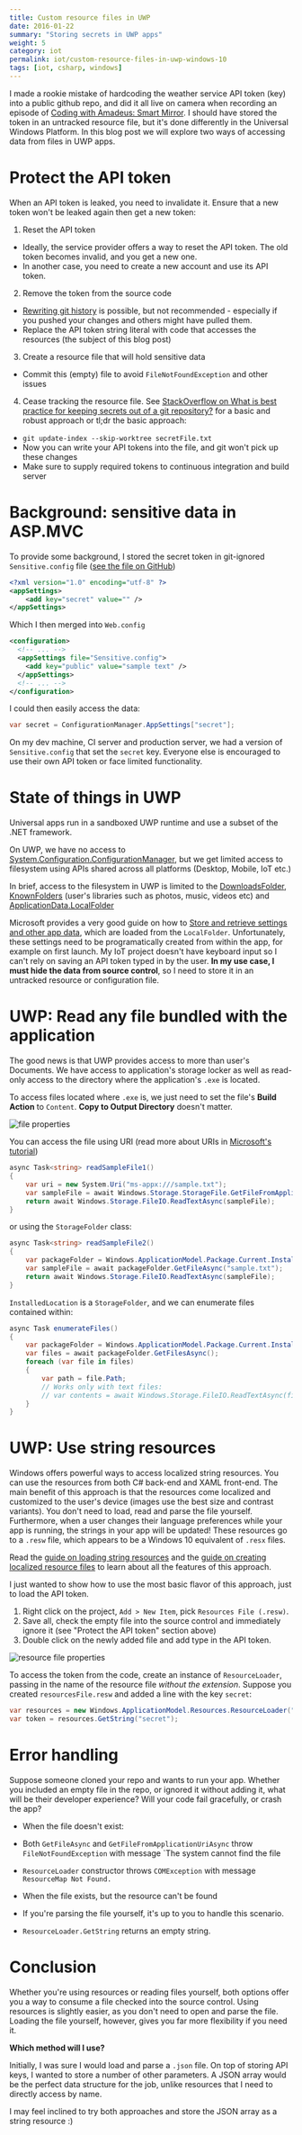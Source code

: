 ```yaml
---
title: Custom resource files in UWP
date: 2016-01-22
summary: "Storing secrets in UWP apps"
weight: 5
category: iot
permalink: iot/custom-resource-files-in-uwp-windows-10
tags: [iot, csharp, windows]
---
```


I made a rookie mistake of hardcoding the weather service API token (key) into a public github repo, and did it all live on camera when recording an episode of [Coding with Amadeus: Smart Mirror](https://www.youtube.com/watch?v=NCMQIH0ilLo). I should have stored the token in an untracked resource file, but it's done differently in the Universal Windows Platform. In this blog post we will explore two ways of accessing data from files in UWP apps.

# Protect the API token 

When an API token is leaked, you need to invalidate it. Ensure that a new token won't be leaked again then get a new token:

1. Reset the API token
  * Ideally, the service provider offers a way to reset the API token. The old token becomes invalid, and you get a new one.
  * In another case, you need to create a new account and use its API token.
2. Remove the token from the source code
  * [Rewriting git history](https://www.atlassian.com/git/tutorials/rewriting-history/git-reflog) is possible, but not recommended - especially if you pushed your changes and others might have pulled them.
  * Replace the API token string literal with code that accesses the resources (the subject of this blog post)
3. Create a resource file that will hold sensitive data
  * Commit this (empty) file to avoid `FileNotFoundException` and other issues
4. Cease tracking the resource file. See [StackOverflow on What is best practice for keeping secrets out of a git repository?](https://stackoverflow.com/questions/8309304/what-is-best-practice-for-keeping-secrets-out-of-a-git-repository) for a basic and robust approach or tl;dr the basic approach:
  * `git update-index --skip-worktree secretFile.txt`
  * Now you can write your API tokens into the file, and git won't pick up these changes
  * Make sure to supply required tokens to continuous integration and build server

# Background: sensitive data in ASP.MVC

To provide some background, I stored the secret token in git-ignored `Sensitive.config` file ([see the file on GitHub](https://github.com/CodeConnect/SourceBrowser/blob/9848ba033619d9887e1c358bc721284c29ebe8e2/src/Security.config))

```xml
<?xml version="1.0" encoding="utf-8" ?>
<appSettings>
	<add key="secret" value="" />
</appSettings>
```

Which I then merged into `Web.config`

```xml
<configuration>
  <!-- ... -->
  <appSettings file="Sensitive.config">
    <add key="public" value="sample text" />
  </appSettings>
  <!-- ... -->
</configuration>
```

I could then easily access the data:

```csharp
var secret = ConfigurationManager.AppSettings["secret"];
```

On my dev machine, CI server and production server, we had a version of `Sensitive.config` that set the `secret` key. Everyone else is encouraged to use their own API token or face limited functionality.

# State of things in UWP

Universal apps run in a sandboxed UWP runtime and use a subset of the .NET framework.

On UWP, we have no access to [System.Configuration.ConfigurationManager](https://msdn.microsoft.com/en-us/library/system.configuration.configurationmanager%28v=vs.110%29.aspx), but we get limited access to filesystem using APIs shared across all platforms (Desktop, Mobile, IoT etc.)

In brief, access to the filesystem in UWP is limited to the [DownloadsFolder](https://msdn.microsoft.com/en-us/library/windows/apps/windows.storage.downloadsfolder.aspx), [KnownFolders](https://msdn.microsoft.com/library/windows/apps/windows.storage.knownfolders.aspx) (user's libraries such as photos, music, videos etc) and [ApplicationData.LocalFolder](https://msdn.microsoft.com/en-us/library/windows/apps/windows.storage.applicationdata.localfolder.aspx) 

Microsoft provides a very good guide on how to [Store and retrieve settings and other app data](https://msdn.microsoft.com/en-us/library/windows/apps/mt299098.aspx), which are loaded from the `LocalFolder`. Unfortunately, these settings need to be programatically created from within the app, for example on first launch. My IoT project doesn't have keyboard input so I can't rely on saving an API token typed in by the user. **In my use case, I must hide the data from source control**, so I need to store it in an untracked resource or configuration file. 

# UWP: Read any file bundled with the application

The good news is that UWP provides access to more than user's Documents. We have access to application's storage locker as well as read-only access to the directory where the application's `.exe` is located. 

To access files located where `.exe` is, we just need to set the file's **Build Action** to `Content`. **Copy to Output Directory** doesn't matter. 

![file properties](/techBlogData/custom-resource-files-in-uwp-windows-10/file-properties.png)

You can access the file using URI (read more about URIs in [Microsoft's tutorial](https://msdn.microsoft.com/en-us/library/windows/apps/xaml/hh965322.aspx))

```csharp
async Task<string> readSampleFile1()
{
    var uri = new System.Uri("ms-appx:///sample.txt");
	var sampleFile = await Windows.Storage.StorageFile.GetFileFromApplicationUriAsync(uri);
    return await Windows.Storage.FileIO.ReadTextAsync(sampleFile);
}
```

or using the `StorageFolder` class:

```csharp
async Task<string> readSampleFile2()
{
    var packageFolder = Windows.ApplicationModel.Package.Current.InstalledLocation;
    var sampleFile = await packageFolder.GetFileAsync("sample.txt");
    return await Windows.Storage.FileIO.ReadTextAsync(sampleFile);
}

```
`InstalledLocation` is a `StorageFolder`, and we can enumerate files contained within:

```csharp
async Task enumerateFiles()
{
    var packageFolder = Windows.ApplicationModel.Package.Current.InstalledLocation;
    var files = await packageFolder.GetFilesAsync();
    foreach (var file in files)
    {
        var path = file.Path;
        // Works only with text files:
        // var contents = await Windows.Storage.FileIO.ReadTextAsync(file);
    }
}
```

# UWP: Use string resources

Windows offers powerful ways to access localized string resources. You can use the resources from both C# back-end and XAML front-end. The main benefit of this approach is that the resources come localized and customized to the user's device (images use the best size and contrast variants). You don't need to load, read and parse the file yourself. Furthermore, when a user changes their language preferences while your app is running, the strings in your app will be updated! These resources go to a `.resw` file, which appears to be a Windows 10 equivalent of `.resx` files.

Read the [guide on loading string resources](https://msdn.microsoft.com/en-us/library/windows/apps/xaml/hh965323.aspx) and the
[guide on creating localized resource files](https://msdn.microsoft.com/en-us/library/windows/apps/xaml/hh965326.aspx) to learn about all the features of this approach. 

I just wanted to show how to use the most basic flavor of this approach, just to load the API token.

1. Right click on the project, `Add > New Item`, pick `Resources File (.resw)`. 
2. Save all, check the empty file into the source control and immediately ignore it (see "Protect the API token" section above)
3. Double click on the newly added file and add type in the API token.

![resource file properties](/techBlogData/custom-resource-files-in-uwp-windows-10/resource-properties.png)

To access the token from the code, create an instance of `ResourceLoader`, passing in the name of the resource file *without the extension*.
Suppose you created `resourcesFile.resw` and added a line with the key `secret`:

```csharp
var resources = new Windows.ApplicationModel.Resources.ResourceLoader("resourcesFile");
var token = resources.GetString("secret");
```

# Error handling

Suppose someone cloned your repo and wants to run your app. Whether you included an empty file in the repo, or ignored it without adding it, what will be their developer experience? Will your code fail gracefully, or crash the app?

* When the file doesn't exist:
 * Both `GetFileAsync` and `GetFileFromApplicationUriAsync` throw `FileNotFoundException` with message `The system cannot find the file 
 * `ResourceLoader` constructor throws `COMException` with message `ResourceMap Not Found.`

* When the file exists, but the resource can't be found
 * If you're parsing the file yourself, it's up to you to handle this scenario.
 * `ResourceLoader.GetString` returns an empty string.

# Conclusion

Whether you're using resources or reading files yourself, both options offer you a way to consume a file checked into the source control.
Using resources is slightly easier, as you don't need to open and parse the file. 
Loading the file yourself, however, gives you far more flexibility if you need it.

**Which method will I use?**

Initially, I was sure I would load and parse a `.json` file. On top of storing API keys, I wanted to store a number of other parameters. A JSON array would be the perfect data structure for the job, unlike resources that I need to directly access by name. 

I may feel inclined to try both approaches and store the JSON array as a string resource :)
